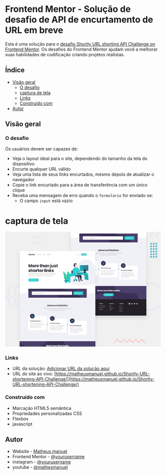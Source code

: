 # Frontend Mentor - Solução de desafio de API de encurtamento de URL em breve

Esta é uma solução para o [desafio Shortly URL shorting API Challenge on Frontend Mentor](https://www.frontendmentor.io/challenges/url-shortening-api-landing-page-2ce3ob-G). Os desafios do Frontend Mentor ajudam você a melhorar suas habilidades de codificação criando projetos realistas.

## Índice

- [Visão geral](#visão-geral)
  - [O desafio](#o-desafio)
  - [captura de tela](#captura-de-tela)
  - [Links](#links)
  - [Construído com](#construído-com)
- [Autor](#autor)

## Visão geral

### O desafio

Os usuários devem ser capazes de:

- Veja o layout ideal para o site, dependendo do tamanho da tela do dispositivo
- Encurte qualquer URL válido
- Veja uma lista de seus links encurtados, mesmo depois de atualizar o navegador
- Copie o link encurtado para a área de transferência com um único clique
- Receba uma mensagem de erro quando o `formulário` for enviado se:
  - O campo `input` está vazio

# captura de tela

![](./desktop-preview.jpg)

### Links

- URL da solução: [Adicionar URL da solução aqui]([https://your-solution-url.com](https://www.frontendmentor.io/solutions/shortly-url-shortening-api-challenge-XgrdVwwG-E))
- URL do site ao vivo: [https://matheusmanuel.github.io/Shortly-URL-shortening-API-Challenge/](https://matheusmanuel.github.io/Shortly-URL-shortening-API-Challenge/)


### Construído com

- Marcação HTML5 semântica
- Propriedades personalizadas CSS
- Flexbox
- javascript

## Autor

- Website - [Matheus manuel](https://www.your-site.com)
- Frontend Mentor - [@yourusername](https://www.frontendmentor.io/profile/yourusername)
- instagram - [@yourusername](https://www.twitter.com/yourusername)
- youtube - [@mathesmanuel](https://youtube.com/matheusmanuel)
